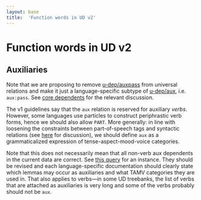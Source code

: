 ```yaml
---
layout: base
title:  'Function words in UD v2'
---
```


# Function words in UD v2


## Auxiliaries

Note that we are proposing to remove [u-dep/auxpass]() from universal relations and make it just a language-specific subtype of [u-dep/aux](), i.e. `aux:pass`. See [core dependents](core-dependents.html) for the relevant discussion.

<!-- Is aux only used with verbs, or are other parts of speech permitted, too? The current guidelines (http://universaldependencies.org/u/dep/aux_.html) just say "verbs". But the current data sometimes contain particles (Bulgarian) and maybe other categories as well. I think we have agreed that the infinitival particle "to/zu/att/..." should be mark and not aux, and it is in most of the treebanks (I fixed German a couple of days ago). But Bulgarian also includes a particle that marks the future tense, a function performed by auxiliary verbs in other languages. Is it allowed to be aux? -->

<!-- Joakim: In line with loosening the constraints between part-of-speech tags and syntactic relations, I don’t see a problem with allowing other things than verbs to have the aux relation. Maybe we should should define aux as a grammaticalized expression of TMA categories? -->

The v1 guidelines say that the `aux` relation is reserved for auxiliary _verbs_. However, some languages use particles to construct periphrastic verb forms, hence we should also allow `PART`. More generally: in line with loosening the constraints between part-of-speech tags and syntactic relations (see [here](postags.html) for discussion), we should define `aux` as a grammaticalized expression of tense-aspect-mood-voice categories.

Note that this does not necessarily mean that all non-verb aux dependents in the current data are correct. See [this query](http://bionlp-www.utu.fi/dep_search/query?search=%21%28AUX%7CVERB%29+%28%3Caux%7C%3Cauxpass%29+_&db=UD_English-dev) for an instance. They should be revised and each language-specific documentation should clearly state which lemmas may occur as auxiliaries and what TAMV categories they are used in. That also applies to verbs—in some UD treebanks, the list of verbs that are attached as auxiliaries is very long and some of the verbs probably should not be `aux`.
